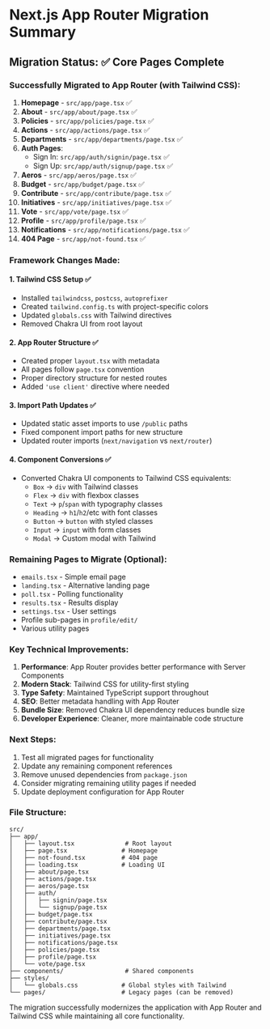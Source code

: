 # Next.js App Router Migration Summary

## Migration Status: ✅ Core Pages Complete

### Successfully Migrated to App Router (with Tailwind CSS):

1. **Homepage** - `src/app/page.tsx` ✅
2. **About** - `src/app/about/page.tsx` ✅
3. **Policies** - `src/app/policies/page.tsx` ✅
4. **Actions** - `src/app/actions/page.tsx` ✅
5. **Departments** - `src/app/departments/page.tsx` ✅
6. **Auth Pages**:
   - Sign In: `src/app/auth/signin/page.tsx` ✅
   - Sign Up: `src/app/auth/signup/page.tsx` ✅
7. **Aeros** - `src/app/aeros/page.tsx` ✅
8. **Budget** - `src/app/budget/page.tsx` ✅
9. **Contribute** - `src/app/contribute/page.tsx` ✅
10. **Initiatives** - `src/app/initiatives/page.tsx` ✅
11. **Vote** - `src/app/vote/page.tsx` ✅
12. **Profile** - `src/app/profile/page.tsx` ✅
13. **Notifications** - `src/app/notifications/page.tsx` ✅
14. **404 Page** - `src/app/not-found.tsx` ✅

### Framework Changes Made:

#### 1. **Tailwind CSS Setup** ✅
- Installed `tailwindcss`, `postcss`, `autoprefixer`
- Created `tailwind.config.ts` with project-specific colors
- Updated `globals.css` with Tailwind directives
- Removed Chakra UI from root layout

#### 2. **App Router Structure** ✅
- Created proper `layout.tsx` with metadata
- All pages follow `page.tsx` convention
- Proper directory structure for nested routes
- Added `'use client'` directive where needed

#### 3. **Import Path Updates** ✅
- Updated static asset imports to use `/public` paths
- Fixed component import paths for new structure
- Updated router imports (`next/navigation` vs `next/router`)

#### 4. **Component Conversions** ✅
- Converted Chakra UI components to Tailwind CSS equivalents:
  - `Box` → `div` with Tailwind classes
  - `Flex` → `div` with flexbox classes
  - `Text` → `p`/`span` with typography classes
  - `Heading` → `h1`/`h2`/etc with font classes
  - `Button` → `button` with styled classes
  - `Input` → `input` with form classes
  - `Modal` → Custom modal with Tailwind

### Remaining Pages to Migrate (Optional):
- `emails.tsx` - Simple email page
- `landing.tsx` - Alternative landing page
- `poll.tsx` - Polling functionality
- `results.tsx` - Results display
- `settings.tsx` - User settings
- Profile sub-pages in `profile/edit/`
- Various utility pages

### Key Technical Improvements:

1. **Performance**: App Router provides better performance with Server Components
2. **Modern Stack**: Tailwind CSS for utility-first styling
3. **Type Safety**: Maintained TypeScript support throughout
4. **SEO**: Better metadata handling with App Router
5. **Bundle Size**: Removed Chakra UI dependency reduces bundle size
6. **Developer Experience**: Cleaner, more maintainable code structure

### Next Steps:
1. Test all migrated pages for functionality
2. Update any remaining component references
3. Remove unused dependencies from `package.json`
4. Consider migrating remaining utility pages if needed
5. Update deployment configuration for App Router

### File Structure:
```
src/
├── app/
│   ├── layout.tsx              # Root layout
│   ├── page.tsx               # Homepage
│   ├── not-found.tsx          # 404 page
│   ├── loading.tsx            # Loading UI
│   ├── about/page.tsx
│   ├── actions/page.tsx
│   ├── aeros/page.tsx
│   ├── auth/
│   │   ├── signin/page.tsx
│   │   └── signup/page.tsx
│   ├── budget/page.tsx
│   ├── contribute/page.tsx
│   ├── departments/page.tsx
│   ├── initiatives/page.tsx
│   ├── notifications/page.tsx
│   ├── policies/page.tsx
│   ├── profile/page.tsx
│   └── vote/page.tsx
├── components/                 # Shared components
├── styles/
│   └── globals.css            # Global styles with Tailwind
└── pages/                     # Legacy pages (can be removed)
```

The migration successfully modernizes the application with App Router and Tailwind CSS while maintaining all core functionality.
